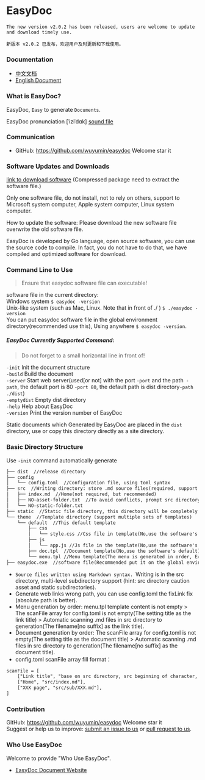# EasyDoc

`The new version v2.0.2 has been released, users are welcome to update and download timely use.`

`新版本 v2.0.2 已发布，欢迎用户及时更新和下载使用。`

### Documentation

- [中文文档](https://wuyumin.github.io/easydoc/dist/zh-CN)
- [English Document](https://wuyumin.github.io/easydoc/dist/en)

### What is EasyDoc?

EasyDoc, `Easy` to generate `Documents`.

EasyDoc pronunciation [ˈiziˈdɑk] [sound file](https://wuyumin.github.io/easydoc/dist/static/EasyDoc.mp3)

### Communication

- GitHub: <https://github.com/wuyumin/easydoc> Welcome star it

### Software Updates and Downloads

[link to download software](https://github.com/wuyumin/easydoc/releases) (Compressed package need to extract the software file.)

Only one software file, do not install, not to rely on others, support to Microsoft system computer, Apple system computer, Linux system computer.

How to update the software: Please download the new software file overwrite the old software file.

EasyDoc is developed by Go language, open source software, you can use the source code to compile. In fact, you do not have to do that, we have compiled and optimized software for download.

### Command Line to Use

> Ensure that easydoc software file can executable!

software file in the current directory:  
Windows system `$ easydoc -version`  
Unix-like system (such as Mac, Linux. Note that in front of ./ ) `$ ./easydoc -version`  
You can put easydoc software file in the global environment directory(recommended use this), Using anywhere `$ easydoc -version`.

##### EasyDoc Currently Supported Command:

> Do not forget to a small horizontal line in front of!

`-init` Init the document structure  
`-build` Build the document  
`-server` Start web server(used[or not] with the port `-port` and the path` -path`, the default port is 80 `-port 80`, the default path is dist directory`-path ./dist`)  
`-emptydist` Empty dist directory  
`-help` Help about EasyDoc  
`-version` Print the version number of EasyDoc  

Static documents which Generated by EasyDoc are placed in the `dist` directory, use or copy this directory directly as a site directory.

### Basic Directory Structure

Use `-init` command automatically generate

```html
├── dist  //release directory
├── config
│   └── config.toml  //Configuration file, using toml syntax
├── src  //Writing directory: store .md source files(required, support to store in this directory and its subdirectories)
│   ├── index.md  //Home(not required, but recommended)
│   ├── NO-asset-folder.txt  //To avoid conflicts, prompt src directory with caution asset and static subdirectory
│   └── NO-static-folder.txt
├── static  //Static file directory, this directory will be completely copied to the release directory(Flexibility to use it for file layout)
└── theme  //Template directory (support multiple sets of templates)
    └── default  //This default template
        ├── css
        │   └── style.css //Css file in template(No,use the software's default)
        ├── js
        │   └── app.js //Js file in the template(No,use the software's default)
        ├── doc.tpl  //Document template(No,use the software's default)
        └── menu.tpl //Menu template(The menu is generated in order, Explanations below.)
├── easydoc.exe  //software file(Recommended put it on the global environment directory
```

- `Source files written using Markdown syntax. `Writing is in the src directory, multi-level subdirectory support (hint: src directory caution asset and static subdirectories).
- Generate web links wrong path, you can use config.toml the fixLink fix (absolute path is better).
- Menu generation by order: menu.tpl template content is not empty > The scanFile array for config.toml is not empty(The setting title as the link title) > Automatic scanning .md files in src directory to generation(The filename[no suffix] as the link title).
- Document generation by order: The scanFile array for config.toml is not empty(The setting title as the document title) > Automatic scanning .md files in src directory to generation(The filename[no suffix] as the document title).
- config.toml scanFile array fill format：

```html
scanFile = [
	["Link title", "base on src directory, src beginning of character, .md file path(support external link)"],
	["Home", "src/index.md"],
	["XXX page", "src/sub/XXX.md"],
]
```

### Contribution

GitHub: <https://github.com/wuyumin/easydoc> Welcome star it  
Suggest or help us to improve: [submit an issue to us](https://github.com/wuyumin/easydoc/issues) or [pull request to us](https://github.com/wuyumin/easydoc/pulls).

### Who Use EasyDoc

Welcome to provide "Who Use EasyDoc".

- [EasyDoc Document Website](https://wuyumin.github.io/easydoc)
